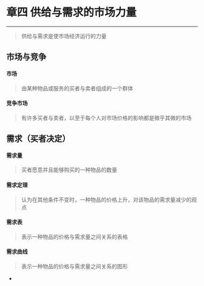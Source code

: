 # 章四 供给与需求的市场力量

---
> 供给与需求是使市场经济运行的力量

## 市场与竞争
#### 市场
> 由某种物品或服务的买者与卖者组成的一个群体

#### 竞争市场
> 有许多买者与卖者，以至于每个人对市场价格的影响都是微乎其微的市场

## 需求（买者决定）
#### 需求量
> 买者愿意并且能够购买的一种物品的数量

#### 需求定理
> 认为在其他条件不变时，一种物品的价格上升，对该物品的需求量减少的观点

#### 需求表
> 表示一种物品的价格与需求量之间关系的表格

#### 需求曲线
> 表示一种物品的价格与需求量之间关系的图形



-
